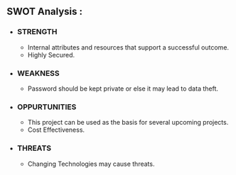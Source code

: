 ## **SWOT Analysis :**

* ### **STRENGTH**
     * Internal attributes and resources that support a successful outcome.
     * Highly Secured.

* ### **WEAKNESS**
     * Password should be kept private or else it may lead to data theft.

* ### **OPPURTUNITIES**
     * This project can be used as the basis for several upcoming projects.
     * Cost Effectiveness.

* ### **THREATS**
     * Changing Technologies may cause threats.
